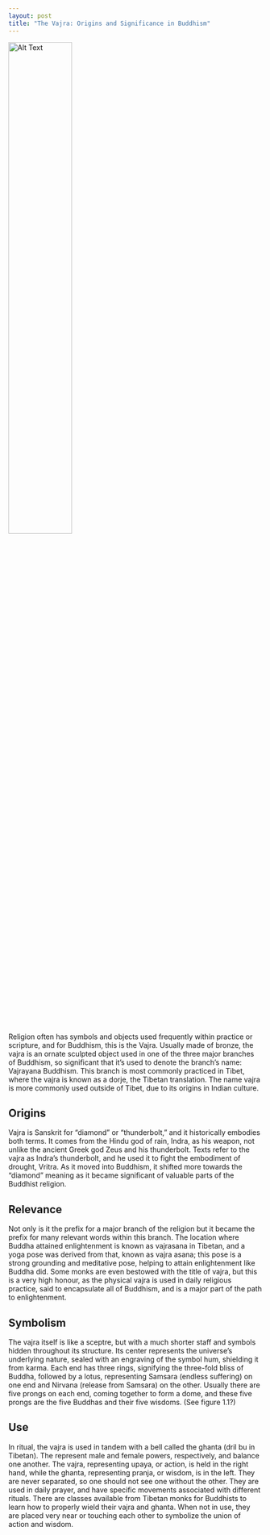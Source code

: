 ```yaml
---
layout: post
title: "The Vajra: Origins and Significance in Buddhism"
---
```

<img src="https://cdn.britannica.com/86/8886-004-77E3B814/Vajra-Newark-Museum.jpg?w=300" alt="Alt Text" style="width:50%; height:auto;">

Religion often has symbols and objects used frequently within practice or scripture, and for Buddhism, this is the Vajra. Usually made of bronze, the vajra is an ornate sculpted object used in one of the three major branches of Buddhism, so significant that it’s used to denote the branch’s name: Vajrayana Buddhism. This branch is most commonly practiced in Tibet, where the vajra is known as a dorje, the Tibetan translation. The name vajra is more commonly used outside of Tibet, due to its origins in Indian culture.

## Origins
Vajra is Sanskrit for “diamond” or “thunderbolt,” and it historically embodies both terms. It comes from the Hindu god of rain, Indra, as his weapon, not unlike the ancient Greek god Zeus and his thunderbolt. Texts refer to the vajra as Indra’s thunderbolt, and he used it to fight the embodiment of drought, Vritra. As it moved into Buddhism, it shifted more towards the “diamond” meaning as it became significant of valuable parts of the Buddhist religion.

## Relevance
Not only is it the prefix for a major branch of the religion but it became the prefix for many relevant words within this branch. The location where Buddha attained enlightenment is known as vajrasana in Tibetan, and a yoga pose was derived from that, known as vajra asana; this pose is a strong grounding and meditative pose, helping to attain enlightenment like Buddha did. Some monks are even bestowed with the title of vajra, but this is a very high honour, as the physical vajra is used in daily religious practice, said to encapsulate all of Buddhism, and is a major part of the path to enlightenment.

## Symbolism
The vajra itself is like a sceptre, but with a much shorter staff and symbols hidden throughout its structure. Its center represents the universe’s underlying nature, sealed with an engraving of the symbol hum, shielding it from karma. Each end has three rings, signifying the three-fold bliss of Buddha, followed by a lotus, representing Samsara (endless suffering) on one end and Nirvana (release from Samsara) on the other. Usually there are five prongs on each end, coming together to form a dome, and these five prongs are the five Buddhas and their five wisdoms. (See figure 1.1?)

## Use
In ritual, the vajra is used in tandem with a bell called the ghanta (dril bu in Tibetan). The represent male and female powers, respectively, and balance one another. The vajra, representing upaya, or action, is held in the right hand, while the ghanta, representing pranja, or wisdom, is in the left. They are never separated, so one should not see one without the other. They are used in daily prayer, and have specific movements associated with different rituals. There are classes available from Tibetan monks for Buddhists to learn how to properly wield their vajra and ghanta. When not in use, they are placed very near or touching each other to symbolize the union of action and wisdom.

